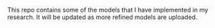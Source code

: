 This repo contains some of the models that I have implemented in my research. It will be updated as more refined models are uploaded.